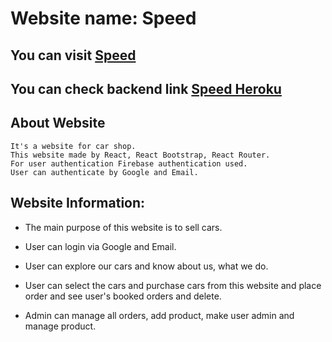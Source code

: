 # Website name: Speed

## You can visit [Speed](https://tripper-e18d1.web.app/)

## You can check backend link [Speed Heroku](https://ghostly-shadow-66375.herokuapp.com/)

## About Website

    It's a website for car shop.
    This website made by React, React Bootstrap, React Router.
    For user authentication Firebase authentication used.
    User can authenticate by Google and Email.

## Website Information:

- The main purpose of this website is to sell cars.

- User can login via Google and Email.

- User can explore our cars and know about us, what we do.

- User can select the cars and purchase cars from this website and place order and see user's booked orders and delete.

- Admin can manage all orders, add product, make user admin and manage product.
